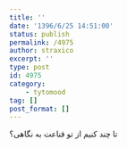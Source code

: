 ```yaml
---
title: ''
date: '1396/6/25 14:51:00'
status: publish
permalink: /4975
author: straxico
excerpt: ''
type: post
id: 4975
category:
    - tytomood
tag: []
post_format: []
---
```

تا چند کنیم از تو قناعت به نگاهی؟